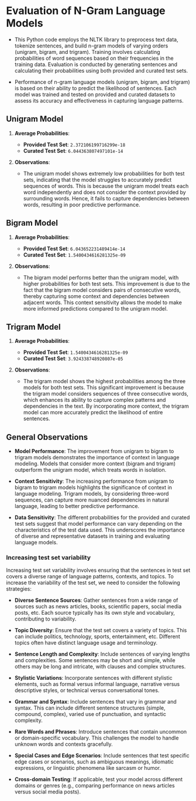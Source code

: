 # Evaluation of N-Gram Language Models

- This Python code employs the NLTK library to preprocess text data, tokenize sentences, and build n-gram models of varying orders (unigram, bigram, and trigram). Training involves calculating probabilities of word sequences based on their frequencies in the training data. Evaluation is conducted by generating sentences and calculating their probabilities using both provided and curated test sets.

- Performance of n-gram language models (unigram, bigram, and trigram) is based on their ability to predict the likelihood of sentences. Each model was trained and tested on provided and curated datasets to assess its accuracy and effectiveness in capturing language patterns.

## Unigram Model

1. **Average Probabilities**:
   - **Provided Test Set**: `2.372106199716299e-18`
   - **Curated Test Set**: `6.044363807497101e-14`

2. **Observations**:
   - The unigram model shows extremely low probabilities for both test sets, indicating that the model struggles to accurately predict sequences of words. This is because the unigram model treats each word independently and does not consider the context provided by surrounding words. Hence, it fails to capture dependencies between words, resulting in poor predictive performance.

## Bigram Model

1. **Average Probabilities**:
   - **Provided Test Set**: `6.043652231489414e-14`
   - **Curated Test Set**: `1.5400434616281325e-09`

2. **Observations**:
   - The bigram model performs better than the unigram model, with higher probabilities for both test sets. This improvement is due to the fact that the bigram model considers pairs of consecutive words, thereby capturing some context and dependencies between adjacent words. This context sensitivity allows the model to make more informed predictions compared to the unigram model.

## Trigram Model

1. **Average Probabilities**:
   - **Provided Test Set**: `1.5400434616281325e-09`
   - **Curated Test Set**: `3.924338748920807e-05`

2. **Observations**:
   - The trigram model shows the highest probabilities among the three models for both test sets. This significant improvement is because the trigram model considers sequences of three consecutive words, which enhances its ability to capture complex patterns and dependencies in the text. By incorporating more context, the trigram model can more accurately predict the likelihood of entire sentences.

## General Observations

- **Model Performance**: The improvement from unigram to bigram to trigram models demonstrates the importance of context in language modeling. Models that consider more context (bigram and trigram) outperform the unigram model, which treats words in isolation.
  
- **Context Sensitivity**: The increasing performance from unigram to bigram to trigram models highlights the significance of context in language modeling. Trigram models, by considering three-word sequences, can capture more nuanced dependencies in natural language, leading to better predictive performance.

- **Data Sensitivity**: The different probabilities for the provided and curated test sets suggest that model performance can vary depending on the characteristics of the test data used. This underscores the importance of diverse and representative datasets in training and evaluating language models.

### Increasing test set variability

Increasing test set variability involves ensuring that the sentences in test set covers a diverse range of language patterns, contexts, and topics. To increase the variability of the test set, we need to consider the following strategies:

- **Diverse Sentence Sources**: Gather sentences from a wide range of sources such as news articles, books, scientific papers, social media posts, etc. Each source typically has its own style and vocabulary, contributing to variability.

- **Topic Diversity**: Ensure that the test set covers a variety of topics. This can include politics, technology, sports, entertainment, etc. Different topics often have distinct language usage and terminology.

- **Sentence Length and Complexity**: Include sentences of varying lengths and complexities. Some sentences may be short and simple, while others may be long and intricate, with clauses and complex structures.

- **Stylistic Variations**: Incorporate sentences with different stylistic elements, such as formal versus informal language, narrative versus descriptive styles, or technical versus conversational tones.

- **Grammar and Syntax**: Include sentences that vary in grammar and syntax. This can include different sentence structures (simple, compound, complex), varied use of punctuation, and syntactic complexity.

- **Rare Words and Phrases**: Introduce sentences that contain uncommon or domain-specific vocabulary. This challenges the model to handle unknown words and contexts gracefully.

- **Special Cases and Edge Scenarios**: Include sentences that test specific edge cases or scenarios, such as ambiguous meanings, idiomatic expressions, or linguistic phenomena like sarcasm or humor.

- **Cross-domain Testing**: If applicable, test your model across different domains or genres (e.g., comparing performance on news articles versus social media posts).
